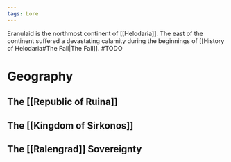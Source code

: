 ```yaml
---
tags: Lore
---
```

Eranulaid is the northmost continent of [[Helodaria]]. The east of the continent suffered a devastating calamity during the beginnings of [[History of Helodaria#The Fall|The Fall]].
#TODO
# Geography
## The [[Republic of Ruina]]
## The [[Kingdom of Sirkonos]]
## The [[Ralengrad]] Sovereignty 


